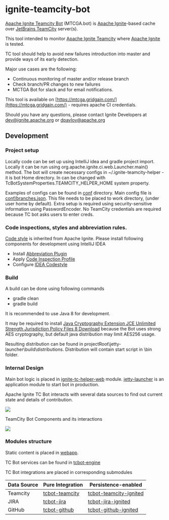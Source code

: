 # ignite-teamcity-bot

[Apache Ignite Teamcity Bot](https://cwiki.apache.org/confluence/display/IGNITE/Apache+Ignite+Teamcity+Bot) (MTCGA.bot) is [Apache Ignite](https://ignite.apache.org/)-based cache over [JetBrains TeamCity](https://jetbrains.ru/products/teamcity/) server(s).

This tool intended to monitor [Apache Ignite Teamcity](https://ci.ignite.apache.org/) where [Apache Ignite](https://ignite.apache.org/) is tested.

TC tool should help to avoid new failures introduction into master and provide ways of its early detection.

Major use cases are the following:
* Continuous monitoring of master and/or release branch
* Check branch/PR changes to new failures
* MCTGA Bot for slack and for email notifications.

This tool is available on [https://mtcga.gridgain.com/](https://mtcga.gridgain.com/) - requires apache CI credentials.

Should you have any questions, please contact Ignite Developers at dev@ignite.apache.org or dpavlov@apache.org

## Development
### Project setup
Locally code can be set up using IntelliJ idea and gradle project import.
Locally it can be run using org.apache.ignite.ci.web.Launcher.main() method.
The bot will create necessary configs in ~/.ignite-teamcity-helper - it is bot Home directory.
In can be changed with TcBotSystemProperties.TEAMCITY_HELPER_HOME system property.

Examples of configs can be found in [conf](conf) directory. 
Main config file is [conf/branches.json](conf/branches.json). This file needs to be placed to work directory, (under user home by default).
Extra setup is required using security-sensitive information using PasswordEncoder. No TeamCity credentials are required because TC bot asks users to enter creds.

### Code inspections, styles and abbreviation rules.
[Code style](https://cwiki.apache.org/confluence/display/IGNITE/Coding+Guidelines) is inherited from Apache Ignite.
Please install following components for development using IntelliJ IDEA
* Install [Abbreviation Plugin](https://cwiki.apache.org/confluence/display/IGNITE/Abbreviation+Rules#AbbreviationRules-IntelliJIdeaPlugin)
* Apply [Code Inspection Profile](https://cwiki.apache.org/confluence/display/IGNITE/Coding+Guidelines#CodingGuidelines-C.CodeInspection)
* Configure [IDEA Codestyle](https://cwiki.apache.org/confluence/display/IGNITE/Coding+Guidelines#CodingGuidelines-A.ConfigureIntelliJIDEAcodestyle)

### Build
A build can be done using following commands
- gradle clean
- gradle build

It is recommended to use Java 8 for development.

It may be required to install 
[Java Cryptography Extension JCE Unlimited Strength Jurisdiction Policy Files 8 Download](https://www.oracle.com/technetwork/java/javase/downloads/jce8-download-2133166.html)
because the Bot uses strong AES cryptography, but default java distribution may limit AES256 usage.


Resulting distribution can be found in projectRoot\jetty-launcher\build\distributions.
Distribution will contain start script in \bin folder.

### Internal Design
Main bot logic is placed in [ignite-tc-helper-web](ignite-tc-helper-web) module. 
[jetty-launcher](jetty-launcher) is an application module to start bot in production.

Apache Ignite TC Bot interacts with several data sources to find out current state and details of contribution.

<img src="https://docs.google.com/drawings/d/e/2PACX-1vTbvhVlSrpo-KA8V5jTL5ogRrpsx_21ByzviOps58-Yw8gV3qz9buS3nEBJvxXZdJWzUZryQjscfiCs/pub?w=488&amp;h=313">

TeamCity Bot Components and its interactions

<img src="https://docs.google.com/drawings/d/e/2PACX-1vQM6tH6-pb6C_JGjNG41sUBJP72CVpNqeBHIQdgaGYL4rGoYfZtywwzVB1JKF1Kk8haXUVl_IORI6NQ/pub?w=1356&h=733">

### Modules structure
Static content is placed in [webapp](ignite-tc-helper-web/src/main/webapp).

TC Bot services can be found in [tcbot-engine](tcbot-engine)

TC Bot integrations are placed in corresponding submodules

| Data Source | Pure Integration | Persistence-enabled |
| ----------- | ---------------- | ------------------- |
| Teamcity | [tcbot-teamcity](tcbot-teamcity) | [tcbot-teamcity-ignited](tcbot-teamcity-ignited) |
| JIRA | [tcbot-jira](tcbot-jira) | [tcbot-jira-ignited](tcbot-jira-ignited)  |
| GitHub | [tcbot-github](tcbot-github) | [tcbot-github-ignited](tcbot-github-ignited)  |

